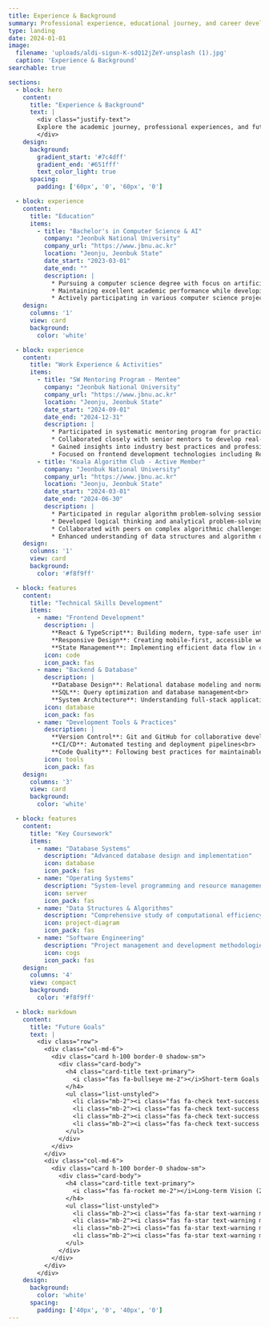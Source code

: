 ```yaml
---
title: Experience & Background
summary: Professional experience, educational journey, and career development of SookYoung In at Jeonbuk National University.
type: landing
date: 2024-01-01
image:
  filename: 'uploads/aldi-sigun-K-sdQ12jZeY-unsplash (1).jpg'
  caption: 'Experience & Background'
searchable: true

sections:
  - block: hero
    content:
      title: "Experience & Background"
      text: |
        <div class="justify-text">
        Explore the academic journey, professional experiences, and future goals of SookYoung In, Computer Science student at Jeonbuk National University.
        </div>
    design:
      background:
        gradient_start: '#7c4dff'
        gradient_end: '#651fff'
        text_color_light: true
      spacing:
        padding: ['60px', '0', '60px', '0']

  - block: experience
    content:
      title: "Education"
      items:
        - title: "Bachelor's in Computer Science & AI"
          company: "Jeonbuk National University"
          company_url: "https://www.jbnu.ac.kr"
          location: "Jeonju, Jeonbuk State"
          date_start: "2023-03-01"
          date_end: ""
          description: |
            * Pursuing a computer science degree with focus on artificial intelligence
            * Maintaining excellent academic performance while developing practical programming skills
            * Actively participating in various computer science projects and coursework
    design:
      columns: '1'
      view: card
      background:
        color: 'white'

  - block: experience
    content:
      title: "Work Experience & Activities"
      items:
        - title: "SW Mentoring Program - Mentee"
          company: "Jeonbuk National University"
          company_url: "https://www.jbnu.ac.kr"
          location: "Jeonju, Jeonbuk State"
          date_start: "2024-09-01"
          date_end: "2024-12-31"
          description: |
            * Participated in systematic mentoring program for practical skill enhancement
            * Collaborated closely with senior mentors to develop real-world programming abilities
            * Gained insights into industry best practices and professional development strategies
            * Focused on frontend development technologies including React and TypeScript
        - title: "Koala Algorithm Club - Active Member"
          company: "Jeonbuk National University"
          company_url: "https://www.jbnu.ac.kr"
          location: "Jeonju, Jeonbuk State"
          date_start: "2024-03-01"
          date_end: "2024-06-30"
          description: |
            * Participated in regular algorithm problem-solving sessions and competitions
            * Developed logical thinking and analytical problem-solving skills
            * Collaborated with peers on complex algorithmic challenges
            * Enhanced understanding of data structures and algorithm optimization techniques
    design:
      columns: '1'
      view: card
      background:
        color: '#f8f9ff'

  - block: features
    content:
      title: "Technical Skills Development"
      items:
        - name: "Frontend Development"
          description: |
            **React & TypeScript**: Building modern, type-safe user interfaces<br>
            **Responsive Design**: Creating mobile-first, accessible web applications<br>
            **State Management**: Implementing efficient data flow in complex applications
          icon: code
          icon_pack: fas
        - name: "Backend & Database"
          description: |
            **Database Design**: Relational database modeling and normalization<br>
            **SQL**: Query optimization and database management<br>
            **System Architecture**: Understanding full-stack application design
          icon: database
          icon_pack: fas
        - name: "Development Tools & Practices"
          description: |
            **Version Control**: Git and GitHub for collaborative development<br>
            **CI/CD**: Automated testing and deployment pipelines<br>
            **Code Quality**: Following best practices for maintainable code
          icon: tools
          icon_pack: fas
    design:
      columns: '3'
      view: card
      background:
        color: 'white'

  - block: features
    content:
      title: "Key Coursework"
      items:
        - name: "Database Systems"
          description: "Advanced database design and implementation"
          icon: database
          icon_pack: fas
        - name: "Operating Systems"
          description: "System-level programming and resource management"
          icon: server
          icon_pack: fas
        - name: "Data Structures & Algorithms"
          description: "Comprehensive study of computational efficiency"
          icon: project-diagram
          icon_pack: fas
        - name: "Software Engineering"
          description: "Project management and development methodologies"
          icon: cogs
          icon_pack: fas
    design:
      columns: '4'
      view: compact
      background:
        color: '#f8f9ff'

  - block: markdown
    content:
      title: "Future Goals"
      text: |
        <div class="row">
          <div class="col-md-6">
            <div class="card h-100 border-0 shadow-sm">
              <div class="card-body">
                <h4 class="card-title text-primary">
                  <i class="fas fa-bullseye me-2"></i>Short-term Goals (2024-2025)
                </h4>
                <ul class="list-unstyled">
                  <li class="mb-2"><i class="fas fa-check text-success me-2"></i>Complete bachelor's degree with excellent grades</li>
                  <li class="mb-2"><i class="fas fa-check text-success me-2"></i>Develop expertise in modern frontend frameworks</li>
                  <li class="mb-2"><i class="fas fa-check text-success me-2"></i>Contribute to open-source projects</li>
                  <li class="mb-2"><i class="fas fa-check text-success me-2"></i>Gain internship experience in software development</li>
                </ul>
              </div>
            </div>
          </div>
          <div class="col-md-6">
            <div class="card h-100 border-0 shadow-sm">
              <div class="card-body">
                <h4 class="card-title text-primary">
                  <i class="fas fa-rocket me-2"></i>Long-term Vision (2025+)
                </h4>
                <ul class="list-unstyled">
                  <li class="mb-2"><i class="fas fa-star text-warning me-2"></i>Build career as a full-stack developer</li>
                  <li class="mb-2"><i class="fas fa-star text-warning me-2"></i>Specialize in user experience and interface design</li>
                  <li class="mb-2"><i class="fas fa-star text-warning me-2"></i>Lead development teams in innovative projects</li>
                  <li class="mb-2"><i class="fas fa-star text-warning me-2"></i>Contribute to tech community through mentoring and knowledge sharing</li>
                </ul>
              </div>
            </div>
          </div>
        </div>
    design:
      background:
        color: 'white'
      spacing:
        padding: ['40px', '0', '40px', '0']
---
```

